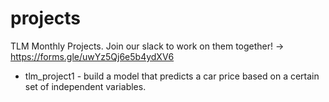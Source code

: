 # projects
TLM Monthly Projects. Join our slack to work on them together! -> https://forms.gle/uwYz5Qj6e5b4ydXV6

-  tlm_project1 - build a model that predicts a car price based on a certain set of independent variables.

